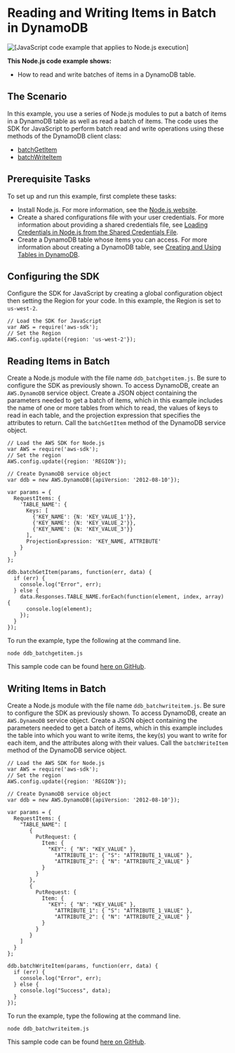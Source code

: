 # Reading and Writing Items in Batch in DynamoDB<a name="dynamodb-example-table-read-write-batch"></a>

![\[JavaScript code example that applies to Node.js execution\]](http://docs.aws.amazon.com/sdk-for-javascript/v2/developer-guide/images/nodeicon.png)

**This Node\.js code example shows:**
+ How to read and write batches of items in a DynamoDB table\.

## The Scenario<a name="dynamodb-example-table-read-write-batch-scenario"></a>

In this example, you use a series of Node\.js modules to put a batch of items in a DynamoDB table as well as read a batch of items\. The code uses the SDK for JavaScript to perform batch read and write operations using these methods of the DynamoDB client class:
+ [batchGetItem](https://docs.aws.amazon.com/AWSJavaScriptSDK/latest/AWS/DynamoDB.html#batchGetItem-property)
+ [batchWriteItem](https://docs.aws.amazon.com/AWSJavaScriptSDK/latest/AWS/DynamoDB.html#batchWriteItem-property)

## Prerequisite Tasks<a name="dynamodb-example-table-read-write-batch-prerequisites"></a>

To set up and run this example, first complete these tasks:
+ Install Node\.js\. For more information, see the [Node\.js website](https://nodejs.org)\.
+ Create a shared configurations file with your user credentials\. For more information about providing a shared credentials file, see [Loading Credentials in Node\.js from the Shared Credentials File](loading-node-credentials-shared.md)\.
+ Create a DynamoDB table whose items you can access\. For more information about creating a DynamoDB table, see [Creating and Using Tables in DynamoDB](dynamodb-examples-using-tables.md)\.

## Configuring the SDK<a name="dynamodb-example-table-read-write-batch-configure-sdk"></a>

Configure the SDK for JavaScript by creating a global configuration object then setting the Region for your code\. In this example, the Region is set to `us-west-2`\.

```
// Load the SDK for JavaScript
var AWS = require('aws-sdk');
// Set the Region 
AWS.config.update({region: 'us-west-2'});
```

## Reading Items in Batch<a name="dynamodb-example-table-read-write-batch-reading"></a>

Create a Node\.js module with the file name `ddb_batchgetitem.js`\. Be sure to configure the SDK as previously shown\. To access DynamoDB, create an `AWS.DynamoDB` service object\. Create a JSON object containing the parameters needed to get a batch of items, which in this example includes the name of one or more tables from which to read, the values of keys to read in each table, and the projection expression that specifies the attributes to return\. Call the `batchGetItem` method of the DynamoDB service object\.

```
// Load the AWS SDK for Node.js
var AWS = require('aws-sdk');
// Set the region 
AWS.config.update({region: 'REGION'});

// Create DynamoDB service object
var ddb = new AWS.DynamoDB({apiVersion: '2012-08-10'});

var params = {
  RequestItems: {
    'TABLE_NAME': {
      Keys: [
        {'KEY_NAME': {N: 'KEY_VALUE_1'}},
        {'KEY_NAME': {N: 'KEY_VALUE_2'}},
        {'KEY_NAME': {N: 'KEY_VALUE_3'}}
      ],
      ProjectionExpression: 'KEY_NAME, ATTRIBUTE'
    }
  }
};

ddb.batchGetItem(params, function(err, data) {
  if (err) {
    console.log("Error", err);
  } else {
    data.Responses.TABLE_NAME.forEach(function(element, index, array) {
      console.log(element);
    });
  }
});
```

To run the example, type the following at the command line\.

```
node ddb_batchgetitem.js
```

This sample code can be found [here on GitHub](https://github.com/awsdocs/aws-doc-sdk-examples/blob/master/javascript/example_code/dynamodb/ddb_batchgetitem.js)\.

## Writing Items in Batch<a name="dynamodb-example-table-read-write-batch-writing"></a>

Create a Node\.js module with the file name `ddb_batchwriteitem.js`\. Be sure to configure the SDK as previously shown\. To access DynamoDB, create an `AWS.DynamoDB` service object\. Create a JSON object containing the parameters needed to get a batch of items, which in this example includes the table into which you want to write items, the key\(s\) you want to write for each item, and the attributes along with their values\. Call the `batchWriteItem` method of the DynamoDB service object\.

```
// Load the AWS SDK for Node.js
var AWS = require('aws-sdk');
// Set the region
AWS.config.update({region: 'REGION'});

// Create DynamoDB service object
var ddb = new AWS.DynamoDB({apiVersion: '2012-08-10'});

var params = {
  RequestItems: {
    "TABLE_NAME": [
       {
         PutRequest: {
           Item: {
             "KEY": { "N": "KEY_VALUE" },
               "ATTRIBUTE_1": { "S": "ATTRIBUTE_1_VALUE" },
               "ATTRIBUTE_2": { "N": "ATTRIBUTE_2_VALUE" }
           }
         }
       },
       {
         PutRequest: {
           Item: {
             "KEY": { "N": "KEY_VALUE" },
               "ATTRIBUTE_1": { "S": "ATTRIBUTE_1_VALUE" },
               "ATTRIBUTE_2": { "N": "ATTRIBUTE_2_VALUE" }
           }
         }
       }
    ]
  }
};

ddb.batchWriteItem(params, function(err, data) {
  if (err) {
    console.log("Error", err);
  } else {
    console.log("Success", data);
  }
});
```

To run the example, type the following at the command line\.

```
node ddb_batchwriteitem.js
```

This sample code can be found [here on GitHub](https://github.com/awsdocs/aws-doc-sdk-examples/blob/master/javascript/example_code/dynamodb/ddb_batchwriteitem.js)\.